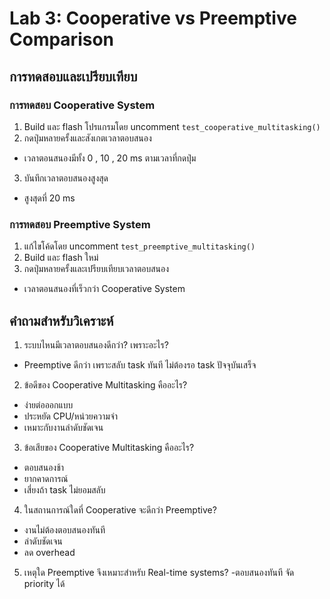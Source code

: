 # Lab 3: Cooperative vs Preemptive Comparison

## การทดสอบและเปรียบเทียบ

### การทดสอบ Cooperative System
1. Build และ flash โปรแกรมโดย uncomment `test_cooperative_multitasking()`
2. กดปุ่มหลายครั้งและสังเกตเวลาตอบสนอง
  - เวลาตอนสนองมีทั้ง 0 , 10 , 20 ms ตามเวลาที่กดปุ่ม
3. บันทึกเวลาตอบสนองสูงสุด
  - สูงสุดที่ 20 ms

### การทดสอบ Preemptive System
1. แก้ไขโค้ดโดย uncomment `test_preemptive_multitasking()`
2. Build และ flash ใหม่
3. กดปุ่มหลายครั้งและเปรียบเทียบเวลาตอบสนอง
  - เวลาตอนสนองที่เร็วกว่า Cooperative System
## คำถามสำหรับวิเคราะห์

1. ระบบไหนมีเวลาตอบสนองดีกว่า? เพราะอะไร?
  - Preemptive ดีกว่า เพราะสลับ task ทันที ไม่ต้องรอ task ปัจจุบันเสร็จ
2. ข้อดีของ Cooperative Multitasking คืออะไร?
  - ง่ายต่อออกแบบ
  - ประหยัด CPU/หน่วยความจำ
  - เหมาะกับงานลำดับชัดเจน
3. ข้อเสียของ Cooperative Multitasking คืออะไร?
  - ตอบสนองช้า
  - ยากคาดการณ์
  - เสี่ยงถ้า task ไม่ยอมสลับ
4. ในสถานการณ์ใดที่ Cooperative จะดีกว่า Preemptive?
  - งานไม่ต้องตอบสนองทันที
  - ลำดับชัดเจน
  - ลด overhead
5. เหตุใด Preemptive จึงเหมาะสำหรับ Real-time systems?
  -ตอบสนองทันที
  จัด priority ได้
